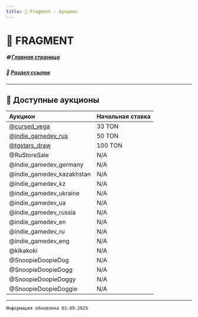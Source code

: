 ```yaml
---
title: 💎 Fragment - Аукцион
---
```


# 💎 FRAGMENT

##### 🌐 [Главная страница](./index.md)
##### 🔗 [Раздел ссылок](./links.md)

- - - - -

## 🛒 Доступные аукционы


| Аукцион | Начальная ставка |
|:--------|:-----------------|
| [@cursed_vega](https://fragment.com/username/cursed_vega) | 33 TON |
| [@indie_gamedev_rus](https://fragment.com/username/indie_gamedev_rus) | 50 TON |
| [@tgstars_draw](https://fragment.com/username/tgstars_draw) | 100 TON |
| @RuStoreSale | N/A |
| @indie_gamedev_germany | N/A |
| @indie_gamedev_kazakhstan | N/A |
| @indie_gamedev_kz | N/A |
| @indie_gamedev_ukraine | N/A |
| @indie_gamedev_ua | N/A |
| @indie_gamedev_russia | N/A |
| @indie_gamedev_en | N/A |
| @indie_gamedev_ru | N/A |
| @indie_gamedev_eng | N/A |
| @kikakoki | N/A |
| @SnoopieDoopieDog | N/A |
| @SnoopieDoopieDogg | N/A |
| @SnoopieDoopieDoggy | N/A |
| @SnoopieDoopieDoggie | N/A |

- - - - -

`Информация обновлена 03.09.2025`